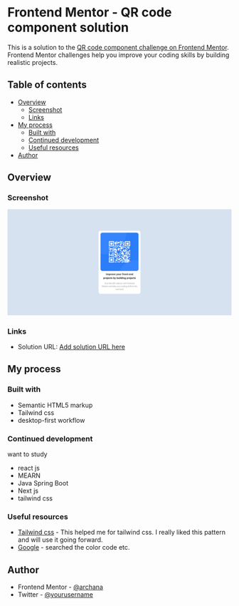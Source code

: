 # Frontend Mentor - QR code component solution

This is a solution to the [QR code component challenge on Frontend Mentor](https://www.frontendmentor.io/challenges/qr-code-component-iux_sIO_H). Frontend Mentor challenges help you improve your coding skills by building realistic projects.

## Table of contents

- [Overview](#overview)
  - [Screenshot](#screenshot)
  - [Links](#links)
- [My process](#my-process)
  - [Built with](#built-with)
  - [Continued development](#continued-development)
  - [Useful resources](#useful-resources)
- [Author](#author)

## Overview

### Screenshot

![](./images/qrcode-screenshot.png)

### Links

- Solution URL: [Add solution URL here](https://your-solution-url.com)

## My process

### Built with

- Semantic HTML5 markup
- Tailwind css
- desktop-first workflow

### Continued development

want to study

- react js
- MEARN
- Java Spring Boot
- Next js
- tailwind css

### Useful resources

- [Tailwind css](https://tailwindcss.com/docs/installation) - This helped me for tailwind css. I really liked this pattern and will use it going forward.
- [Google](https://www.google.com) - searched the color code etc.

## Author

- Frontend Mentor - [@archana](https://www.frontendmentor.io/profile/Archanaub04)
- Twitter - [@yourusername](https://twitter.com/Archanaub24)
